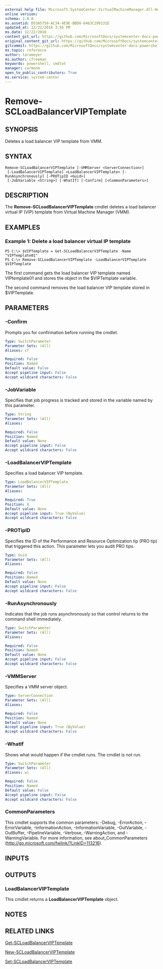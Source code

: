 ```yaml
---
external help file: Microsoft.SystemCenter.VirtualMachineManager.dll-Help.xml
online version: 
schema: 2.0.0
ms.assetid: D53A5759-AC34-4E9E-BBD8-0463C299131E
updated_at: 12/22/2016 3:56 PM
ms.date: 12/22/2016
content_git_url: https://github.com/MicrosoftDocs/systemcenter-docs-powershell/blob/live/systemcenter-cmdlets/SystemCenter2016/VirtualMachineManager/vlatest/Remove-SCLoadBalancerVIPTemplate.md
original_content_git_url: https://github.com/MicrosoftDocs/systemcenter-docs-powershell/blob/live/systemcenter-cmdlets/SystemCenter2016/VirtualMachineManager/vlatest/Remove-SCLoadBalancerVIPTemplate.md
gitcommit: https://github.com/MicrosoftDocs/systemcenter-docs-powershell/blob/96e5647587661652225fbdd2c797cd4d59d542bc/systemcenter-cmdlets/SystemCenter2016/VirtualMachineManager/vlatest/Remove-SCLoadBalancerVIPTemplate.md
ms.topic: reference
author: tarameyer
ms.author: cfreeman
keywords: powershell, cmdlet
manager: carmonm
open_to_public_contributors: True
ms.service: system-center
---
```


# Remove-SCLoadBalancerVIPTemplate

## SYNOPSIS
Deletes a load balancer VIP template from VMM.

## SYNTAX

```
Remove-SCLoadBalancerVIPTemplate [-VMMServer <ServerConnection>]
 [-LoadBalancerVIPTemplate] <LoadBalancerVIPTemplate> [-RunAsynchronously] [-PROTipID <Guid>]
 [-JobVariable <String>] [-WhatIf] [-Confirm] [<CommonParameters>]
```

## DESCRIPTION
The **Remove-SCLoadBalancerVIPTemplate** cmdlet deletes a load balancer virtual IP (VIP) template from Virtual Machine Manager (VMM).

## EXAMPLES

### Example 1: Delete a load balancer virtual IP template
```
PS C:\> $VIPTemplate = Get-SCLoadBalancerVIPTemplate -Name "VIPTemplate01"
PS C:\> Remove-SCLoadBalancerVIPTemplate -LoadBalancerVIPTemplate $VIPTemplate
```

The first command gets the load balancer VIP template named VIPtemplate01 and stores the object in the $VIPTemplate variable.

The second command removes the load balancer VIP template stored in $VIPTemplate.

## PARAMETERS

### -Confirm
Prompts you for confirmation before running the cmdlet.

```yaml
Type: SwitchParameter
Parameter Sets: (All)
Aliases: cf

Required: False
Position: Named
Default value: False
Accept pipeline input: False
Accept wildcard characters: False
```

### -JobVariable
Specifies that job progress is tracked and stored in the variable named by this parameter.

```yaml
Type: String
Parameter Sets: (All)
Aliases: 

Required: False
Position: Named
Default value: None
Accept pipeline input: False
Accept wildcard characters: False
```

### -LoadBalancerVIPTemplate
Specifies a load balancer VIP template.

```yaml
Type: LoadBalancerVIPTemplate
Parameter Sets: (All)
Aliases: 

Required: True
Position: 0
Default value: None
Accept pipeline input: True (ByValue)
Accept wildcard characters: False
```

### -PROTipID
Specifies the ID of the Performance and Resource Optimization tip (PRO tip) that triggered this action.
This parameter lets you audit PRO tips.

```yaml
Type: Guid
Parameter Sets: (All)
Aliases: 

Required: False
Position: Named
Default value: None
Accept pipeline input: False
Accept wildcard characters: False
```

### -RunAsynchronously
Indicates that the job runs asynchronously so that control returns to the command shell immediately.

```yaml
Type: SwitchParameter
Parameter Sets: (All)
Aliases: 

Required: False
Position: Named
Default value: None
Accept pipeline input: False
Accept wildcard characters: False
```

### -VMMServer
Specifies a VMM server object.

```yaml
Type: ServerConnection
Parameter Sets: (All)
Aliases: 

Required: False
Position: Named
Default value: None
Accept pipeline input: True (ByValue)
Accept wildcard characters: False
```

### -WhatIf
Shows what would happen if the cmdlet runs.
The cmdlet is not run.

```yaml
Type: SwitchParameter
Parameter Sets: (All)
Aliases: wi

Required: False
Position: Named
Default value: False
Accept pipeline input: False
Accept wildcard characters: False
```

### CommonParameters
This cmdlet supports the common parameters: -Debug, -ErrorAction, -ErrorVariable, -InformationAction, -InformationVariable, -OutVariable, -OutBuffer, -PipelineVariable, -Verbose, -WarningAction, and -WarningVariable. For more information, see about_CommonParameters (http://go.microsoft.com/fwlink/?LinkID=113216).

## INPUTS

## OUTPUTS

### LoadBalancerVIPTemplate
This cmdlet returns a **LoadBalancerVIPTemplate** object.

## NOTES

## RELATED LINKS

[Get-SCLoadBalancerVIPTemplate](xref:SystemCenter2016/VirtualMachineManager/vlatest/Get-SCLoadBalancerVIPTemplate.md)

[New-SCLoadBalancerVIPTemplate](xref:SystemCenter2016/VirtualMachineManager/vlatest/New-SCLoadBalancerVIPTemplate.md)

[Set-SCLoadBalancerVIPTemplate](xref:SystemCenter2016/VirtualMachineManager/vlatest/Set-SCLoadBalancerVIPTemplate.md)

